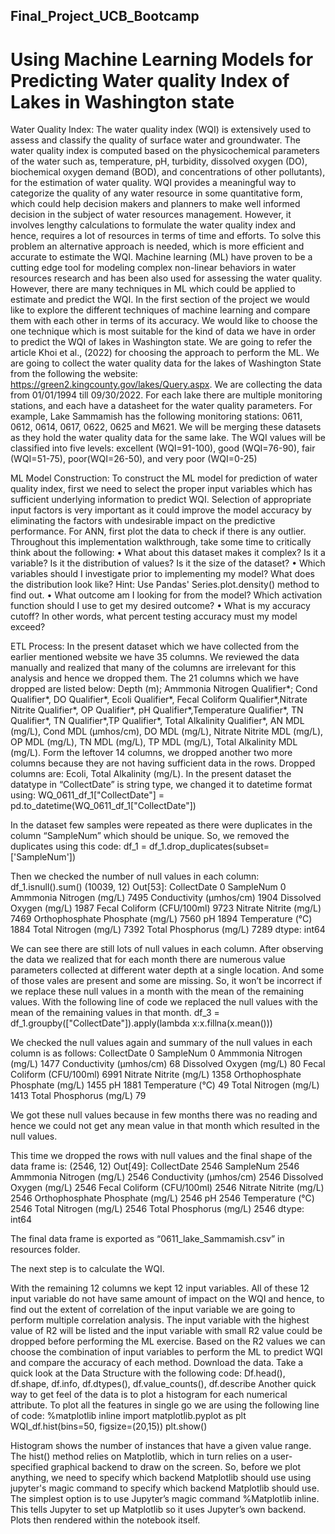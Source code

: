 ## Final_Project_UCB_Bootcamp

# Using Machine Learning Models for Predicting Water quality Index of Lakes in Washington state

Water Quality Index: The water quality index (WQI) is extensively used to assess and classify the quality of surface water and groundwater. The water quality index is computed based on the physicochemical parameters of the water such as, temperature, pH, turbidity, dissolved oxygen (DO), biochemical oxygen demand (BOD), and concentrations of other pollutants), for the estimation of water quality.  WQI provides a meaningful way to categorize the quality of any water resource in some quantitative form, which could help decision makers and planners to make well informed decision in the subject of water resources management. However, it involves lengthy calculations to formulate the water quality index and hence, requires a lot of resources in terms of time and efforts. To solve this problem an alternative approach is needed, which is more efficient and accurate to estimate the WQI.
Machine learning (ML) have proven to be a cutting edge tool for modeling complex non-linear behaviors in water resources research and has been also used for assessing the water quality. However, there are many techniques in ML which could be applied to estimate and predict the WQI. In the first section of the project we would like to explore the different techniques of machine learning and compare them with each other in terms of its accuracy. We would like to choose the one technique which is most suitable for the kind of data we have in order to predict the WQI of lakes in Washington state. We are going to refer the article Khoi et al., (2022) for choosing the approach to perform the ML.
We are going to collect the water quality data for the lakes of Washington State from the following the website: https://green2.kingcounty.gov/lakes/Query.aspx. We are collecting the data from 01/01/1994 till 09/30/2022. For each lake there are multiple monitoring stations, and each have a datasheet for the water quality parameters. For example, Lake Sammamish has the following monitoring stations: 0611, 0612, 0614, 0617, 0622, 0625 and M621. We will be merging these datasets as they hold the water quality data for the same lake. 
The WQI values will be classified into five levels: 
excellent (WQI=91-100), good (WQI=76-90), fair (WQI=51-75), poor(WQI=26-50), and very poor (WQI=0-25)

ML Model Construction:
To construct the ML model for prediction of water quality index, first we need to select the proper input variables which has sufficient underlying information to predict WQI. Selection of appropriate input factors is very important as it could improve the model accuracy by eliminating the factors with undesirable impact on the predictive performance. 
For ANN, first plot the data to check if there is any outlier.
Throughout this implementation walkthrough, take some time to critically think about the following:
•	What about this dataset makes it complex? Is it a variable? Is it the distribution of values? Is it the size of the dataset?
•	Which variables should I investigate prior to implementing my model? What does the distribution look like? Hint: Use Pandas' Series.plot.density() method to find out.
•	What outcome am I looking for from the model? Which activation function should I use to get my desired outcome?
•	What is my accuracy cutoff? In other words, what percent testing accuracy must my model exceed?


ETL Process:
In the present dataset which we have collected from the earlier mentioned website we have 35 columns. We reviewed the data manually and realized that many of the columns are irrelevant for this analysis and hence we dropped them. 
The 21 columns which we have dropped are listed below:
Depth (m); Ammmonia Nitrogen Qualifier*; Cond Qualifier*, DO Qualifier*, Ecoli Qualifier*, Fecal Coliform Qualifier*,Nitrate Nitrite Qualifier*, OP Qualifier*, pH Qualifier*,Temperature Qualifier*, TN Qualifier*, TN Qualifier*,TP Qualifier*, Total Alkalinity Qualifier*, AN MDL (mg/L), Cond MDL (µmhos/cm), DO MDL (mg/L), Nitrate Nitrite MDL (mg/L), OP MDL (mg/L), TN MDL (mg/L), TP MDL (mg/L), Total Alkalinity MDL (mg/L).
Form the leftover 14 columns, we dropped another two more columns because they are not having sufficient data in the rows. Dropped columns are: Ecoli, Total Alkalinity (mg/L). 
In the present dataset the datatype in “CollectDate” is string type, we changed it to datetime format using:
WQ_0611_df_1["CollectDate"] = pd.to_datetime(WQ_0611_df_1["CollectDate"])

In the dataset few samples were repeated as there were duplicates in the column “SampleNum” which should be unique. So, we removed the duplicates using this code:
df_1 = df_1.drop_duplicates(subset=['SampleNum'])



Then we checked the number of null values in each column:
df_1.isnull().sum()
(10039, 12)
Out[53]:
CollectDate                           0
SampleNum                             0
Ammmonia Nitrogen (mg/L)           7495
Conductivity (µmhos/cm)            1904
Dissolved Oxygen (mg/L)            1987
Fecal Coliform (CFU/100ml)         9723
Nitrate Nitrite (mg/L)             7469
Orthophosphate Phosphate (mg/L)    7560
pH                                 1894
Temperature (°C)                   1884
Total Nitrogen (mg/L)              7392
Total Phosphorus (mg/L)            7289
dtype: int64

We can see there are still lots of null values in each column. After observing the data we realized that for each month there are numerous value parameters collected at different water depth at a single location. And some of those vales are present and some are missing. So, it won’t be incorrect if we replace these null values in a month with the mean of the remaining values. 
With the following line of code we replaced the null values with the mean of the remaining values in that month. 
df_3 = df_1.groupby(["CollectDate"]).apply(lambda x:x.fillna(x.mean()))

We checked the null values again and summary of the null values in each column is as follows:
CollectDate                           0
SampleNum                             0
Ammmonia Nitrogen (mg/L)           1477
Conductivity (µmhos/cm)              68
Dissolved Oxygen (mg/L)              80
Fecal Coliform (CFU/100ml)         6991
Nitrate Nitrite (mg/L)             1358
Orthophosphate Phosphate (mg/L)    1455
pH                                 1881
Temperature (°C)                     49
Total Nitrogen (mg/L)              1413
Total Phosphorus (mg/L)              79


We got these null values because in few months there was no reading and hence we could not get any mean value in that month which resulted in the null values.

This time we dropped the rows with null values and the final shape of the data frame is:
(2546, 12)
Out[49]:
CollectDate                        2546
SampleNum                          2546
Ammmonia Nitrogen (mg/L)           2546
Conductivity (µmhos/cm)            2546
Dissolved Oxygen (mg/L)            2546
Fecal Coliform (CFU/100ml)         2546
Nitrate Nitrite (mg/L)             2546
Orthophosphate Phosphate (mg/L)    2546
pH                                 2546
Temperature (°C)                   2546
Total Nitrogen (mg/L)              2546
Total Phosphorus (mg/L)            2546
dtype: int64

The final data frame is exported as “0611_lake_Sammamish.csv” in resources folder.

The next step is to calculate the WQI. 

With the remaining 12 columns we kept 12 input variables. All of these 12 input variable do not have same amount of impact on the WQI and hence, to find out the extent of correlation of the input variable we are going to perform multiple correlation analysis. The input variable with the highest value of R2 will be listed and the input variable with small R2 value could be dropped before performing the ML exercise. Based on the R2 values we can choose the combination of input variables to perform the ML to predict WQI and compare the accuracy of each method.
Download the data.
Take a quick look at the Data Structure with the following code:
Df.head(), df.shape, df.info, df.dtypes(), df.value_counts(), df.describe
Another quick way to get feel of the data is to plot a histogram for each numerical attribute. To plot all the features in single go we are using the following line of code:
%matplotlib inline
import matplotlib.pyplot as plt
WQI_df.hist(bins=50, figsize=(20,15))
plt.show()

Histogram shows the number of instances that have a given value range. The hist() method relies on Matplotlib, which in turn relies on a user-specified graphical backend to draw on the screen. So, before we plot anything, we need to specify which backend Matplotlib should use using jupyter's magic command to specify which backend Matplotlib should use. The simplest option is to use Jupyter’s magic command %Matplotlib inline. This tells Jupyter to set up Matplotlib so it uses Jupyter’s own backend. Plots then rendered within the notebook itself. 

